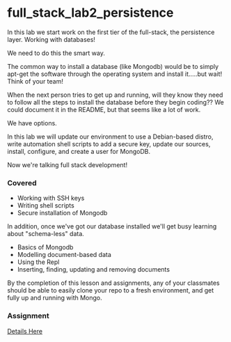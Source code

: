 # full_stack_lab2_persistence

In this lab we start work on the first tier of the full-stack, the persistence layer. Working with databases!

We need to do this the smart way.

The common way to install a database (like Mongodb) would be to simply apt-get the software through the operating system and install it.....but wait! Think of your team!

When the next person tries to get up and running, will they know they need to follow all the steps to install the database before they begin coding?? We could document it in the README, but that seems like a lot of work.

We have options.

In this lab we will update our environment to use a Debian-based distro, write automation shell scripts to add a secure key, update our sources, install, configure, and create a user for MongoDB.

Now we're talking full stack development!

### Covered

* Working with SSH keys
* Writing shell scripts
* Secure installation of Mongodb

In addition, once we've got our database installed we'll get busy learning about "schema-less" data.

* Basics of Mongodb
* Modelling document-based data 
* Using the Repl
* Inserting, finding, updating and removing documents

By the completion of this lesson and assignments, any of your classmates should be able to easily clone your repo to a fresh environment, and get fully up and running with Mongo.

### Assignment

[Details Here](https://oddlylabs.com/Humber/full_stack_lab2_persistence/wiki/Assignment)